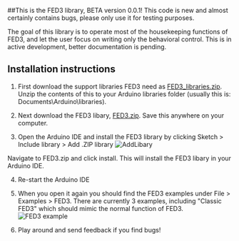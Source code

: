 ##This is the FED3 library, BETA version 0.0.1!  This code is new and almost certainly contains bugs, please only use it for testing purposes.

The goal of this library is to operate most of the housekeeping functions of FED3, and let the user focus on writing only the behavioral control.  This is in active development, better documentation is pending.

## Installation instructions
1. First download the support libraries FED3 need as [FED3_libraries.zip](https://github.com/KravitzLabDevices/FED3/blob/master/FED3_library/FED3_support_libraries.zip). Unzip the contents of this to your Arduino libraries folder (usually this is: Documents\Arduino\libraries). 

2. Next download the FED3  libary, [FED3.zip](https://github.com/KravitzLabDevices/FED3/blob/master/FED3_library/FED3.zip). Save this anywhere on your computer. 

3. Open the Arduino IDE and install the FED3 library by clicking Sketch > Include library > Add .ZIP library 
![AddLibary](https://raw.githubusercontent.com/KravitzLabDevices/FED3/master/photos/AddZipLibrary.bmp)

Navigate to FED3.zip and click install.  This will install the FED3 libary in your Arduino IDE.

4. Re-start the Arduino IDE

5. When you open it again you should find the FED3 examples under File > Examples > FED3.  There are currently 3 examples, including "Classic FED3" which should mimic the normal function of FED3.
![FED3 example](https://raw.githubusercontent.com/KravitzLabDevices/FED3/master/photos/FED3example.png)

6. Play around and send feedback if you find bugs!



